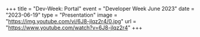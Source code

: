 +++
title = "Dev-Week: Portal"
event = "Developer Week June 2023"
date = "2023-06-19"
type = "Presentation"
image = "https://img.youtube.com/vi/6J8-jlqz2r4/0.jpg"
url = "https://www.youtube.com/watch?v=6J8-jlqz2r4"
+++